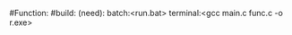 #Function:
<Execut a file in simplify binary instruction>
#build:
(need):<gcc Compiler>
batch:<run.bat>
terminal:<gcc main.c func.c -o r.exe>
